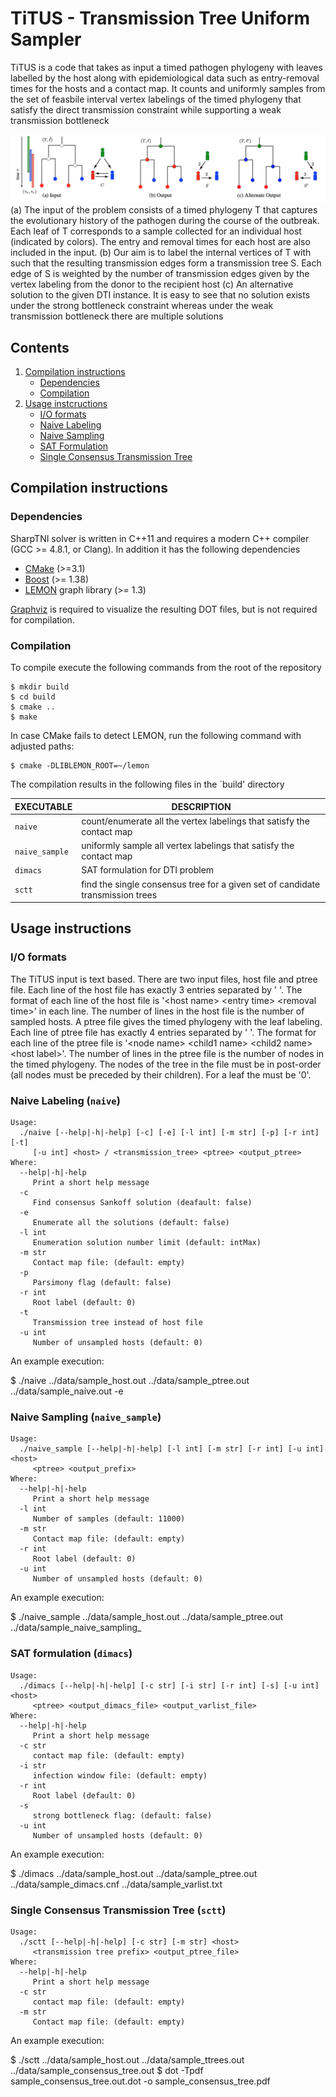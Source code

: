 # TiTUS - Transmission Tree Uniform Sampler

TiTUS is a code that takes as input a timed pathogen phylogeny with leaves
labelled by the host along with epidemiological data such as
entry-removal times for the hosts and a contact map. It counts and
uniformly samples from the set of feasbile interval vertex labelings of
the timed phylogeny that satisfy the direct transmission constraint
while supporting a weak transmission bottleneck

![Overview of SharpTNI problem](TiTUS_overview.png)
(a) The input of the problem consists of a timed phylogeny T that captures the
evolutionary history of the pathogen during the course of the outbreak. Each leaf of T corresponds to a sample collected for an individual host (indicated by colors). The entry and removal times for each host are also included in the input. (b) Our aim is to label the
internal vertices of T with such that the resulting transmission edges form a transmission tree S. Each edge of S is weighted
by the number of transmission edges given by the vertex labeling from the donor to the recipient host (c) An alternative solution to the given DTI instance. It is easy
to see that no solution exists under the strong bottleneck constraint whereas under the weak transmission bottleneck there are multiple solutions

## Contents

  1. [Compilation instructions](#compilation)
     * [Dependencies](#dep)
     * [Compilation](#comp)
  2. [Usage instcructions](#usage)
     * [I/O formats](#io)
     * [Naive Labeling](#sankoff)
     * [Naive Sampling](#sample)
     * [SAT Formulation](#sat)
     * [Single Consensus Transmission Tree](#sctt)

<a name="compilation"></a>
## Compilation instructions

<a name="dep"></a>
### Dependencies

SharpTNI solver is written in C++11 and requires a modern C++ compiler
(GCC >= 4.8.1, or Clang). In addition it has the following dependencies

* [CMake](http://www.cmake.org/) (>=3.1)
* [Boost](http://www.boost.org) (>= 1.38)
* [LEMON](http://lemon.cs.elte.hu/trac/lemon) graph library (>= 1.3)

[Graphviz](http://www.graphviz.org) is required to visualize the resulting DOT files, but is not required for compilation.

<!--In case [doxygen](http://www.stack.nl/~dimitri/doxygen/) is available, extended source code documentation will be generated.-->

<a name="comp"></a>
### Compilation

To compile execute the following commands from the root of the
repository

    $ mkdir build
    $ cd build
    $ cmake ..
    $ make

In case CMake fails to detect LEMON, run the following command with adjusted paths:

    $ cmake -DLIBLEMON_ROOT=~/lemon

The compilation results in the following files in the `build' directory

EXECUTABLE       | DESCRIPTION
-----------------|-------------
`naive`        | count/enumerate all the vertex labelings that satisfy the contact map
`naive_sample` | uniformly sample all vertex labelings that satisfy the contact map
`dimacs`         | SAT formulation for DTI problem
`sctt`          | find the single consensus tree for a given set of candidate transmission trees

<a name="usage"></a>
## Usage instructions

<a name="io"></a>
### I/O formats

The TiTUS input is text based. There are two input files, host file
and ptree file. Each line of the host file has exactly 3 entries separated by ' '.
The format of each line of the host file is '\<host name\> \<entry time\> \<removal time\>' in
each line. The number of lines in the host file is the number of sampled hosts.
A ptree file gives the timed phylogeny with the leaf labeling. Each line
of ptree file has exactly 4 entries separated by ' '. The
format for each line of the ptree file is '\<node name\> \<child1 name\> \<child2 name\> \<host label\>'. The number of lines in the ptree file is the number of nodes in the timed phylogeny. The nodes of the tree in the file must be in post-order (all nodes must be preceded by their children). For a leaf the <child name> must be '0'.

<a name="sankoff"></a>

###  Naive Labeling (`naive`)

	Usage:
	  ./naive [--help|-h|-help] [-c] [-e] [-l int] [-m str] [-p] [-r int] [-t]
	     [-u int] <host> / <transmission_tree> <ptree> <output_ptree>
	Where:
	  --help|-h|-help
	     Print a short help message
	  -c
	     Find consensus Sankoff solution (deafault: false)
	  -e
	     Enumerate all the solutions (default: false)
	  -l int
	     Enumeration solution number limit (default: intMax)
	  -m str
	     Contact map file: (default: empty)
	  -p
	     Parsimony flag (default: false)
	  -r int
	     Root label (default: 0)
	  -t
	     Transmission tree instead of host file
	  -u int
	     Number of unsampled hosts (default: 0)

An example execution:

  $ ./naive ../data/sample_host.out ../data/sample_ptree.out ../data/sample_naive.out -e

<a name="sample"></a>
### Naive Sampling (`naive_sample`)

	Usage:
	  ./naive_sample [--help|-h|-help] [-l int] [-m str] [-r int] [-u int] <host>
	     <ptree> <output_prefix>
	Where:
	  --help|-h|-help
	     Print a short help message
	  -l int
	     Number of samples (default: 11000)
	  -m str
	     Contact map file: (default: empty)
	  -r int
	     Root label (default: 0)
	  -u int
	     Number of unsampled hosts (default: 0)

An example execution:

  $ ./naive_sample ../data/sample_host.out ../data/sample_ptree.out ../data/sample_naive_sampling_

<a name="sat"></a>

### SAT formulation (`dimacs`)

	Usage:
	  ./dimacs [--help|-h|-help] [-c str] [-i str] [-r int] [-s] [-u int] <host>
	     <ptree> <output_dimacs_file> <output_varlist_file>
	Where:
	  --help|-h|-help
	     Print a short help message
	  -c str
	     contact map file: (default: empty)
	  -i str
	     infection window file: (default: empty)
	  -r int
	     Root label (default: 0)
	  -s
	     strong bottleneck flag: (default: false)
	  -u int
	     Number of unsampled hosts (default: 0)

An example execution:

  $ ./dimacs ../data/sample_host.out ../data/sample_ptree.out ../data/sample_dimacs.cnf ../data/sample_varlist.txt

<a name="sctt"></a>

### Single Consensus Transmission Tree (`sctt`)

	Usage:
	  ./sctt [--help|-h|-help] [-c str] [-m str] <host>
	     <transmission tree prefix> <output_ptree_file>
	Where:
	  --help|-h|-help
	     Print a short help message
	  -c str
	     contact map file: (default: empty)
	  -m str
	     Contact map file: (default: empty)

An example execution:

  $ ./sctt ../data/sample_host.out ../data/sample_ttrees.out ../data/sample_consensus_tree.out
  $ dot -Tpdf sample_consensus_tree.out.dot -o sample_consensus_tree.pdf
